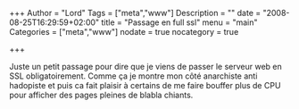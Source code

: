 +++
Author = "Lord"
Tags = ["meta","www"]
Description = ""
date = "2008-08-25T16:29:59+02:00"
title = "Passage en full ssl"
menu = "main"
Categories = ["meta","www"]
nodate = true
nocategory = true

+++

Juste un petit passage pour dire que je viens de passer le serveur web en SSL obligatoirement. Comme ça je montre mon côté anarchiste anti hadopiste et puis ca fait plaisir à certains de me faire bouffer plus de CPU pour afficher des pages pleines de blabla chiants.
